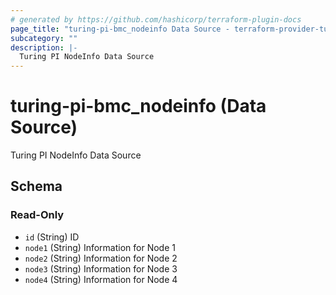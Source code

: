 ```yaml
---
# generated by https://github.com/hashicorp/terraform-plugin-docs
page_title: "turing-pi-bmc_nodeinfo Data Source - terraform-provider-turing-pi-bmc"
subcategory: ""
description: |-
  Turing PI NodeInfo Data Source
---
```


# turing-pi-bmc_nodeinfo (Data Source)

Turing PI NodeInfo Data Source

<!-- schema generated by tfplugindocs -->

## Schema

### Read-Only

- `id` (String) ID
- `node1` (String) Information for Node 1
- `node2` (String) Information for Node 2
- `node3` (String) Information for Node 3
- `node4` (String) Information for Node 4
